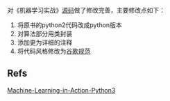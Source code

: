 对《机器学习实战》[源码](https://github.com/pbharrin/machinelearninginaction)做了修改完善，主要修改点如下：

1. 将原书的python2代码改成python版本
2. 对算法部分用类封装
3. 添加更为详细的注释
4. 将代码风格修改为[谷歌规范](https://zh-google-styleguide.readthedocs.io/en/latest/google-python-styleguide/python_style_rules/)


## Refs

[Machine-Learning-in-Action-Python3](https://github.com/wzy6642/Machine-Learning-in-Action-Python3)